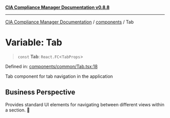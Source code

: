[**CIA Compliance Manager Documentation v0.8.8**](../../README.md)

***

[CIA Compliance Manager Documentation](../../modules.md) / [components](../README.md) / Tab

# Variable: Tab

> `const` **Tab**: `React.FC`\<`TabProps`\>

Defined in: [components/common/Tab.tsx:18](https://github.com/Hack23/cia-compliance-manager/blob/67855c73d041b21b5f90a46884e0e48cd0961cda/src/components/common/Tab.tsx#L18)

Tab component for tab navigation in the application

## Business Perspective
Provides standard UI elements for navigating between different views within a section. 📑
